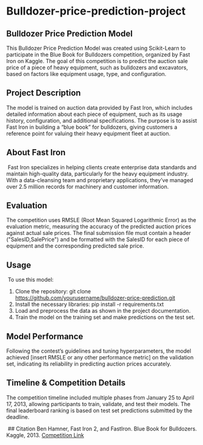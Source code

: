 # Bulldozer-price-prediction-project

## Bulldozer Price Prediction Model
This Bulldozer Price Prediction Model was created using Scikit-Learn to participate in the Blue Book for Bulldozers competition, organized by Fast Iron on Kaggle. The goal of this competition is to predict the auction sale price of a piece of heavy equipment, such as bulldozers and excavators, based on factors like equipment usage, type, and configuration.

## Project Description
The model is trained on auction data provided by Fast Iron, which includes detailed information about each piece of equipment, such as its usage history, configuration, and additional specifications. The purpose is to assist Fast Iron in building a “blue book” for bulldozers, giving customers a reference point for valuing their heavy equipment fleet at auction.

## About Fast Iron
 Fast Iron specializes in helping clients create enterprise data standards and maintain high-quality data, particularly for the heavy equipment industry. With a data-cleansing team and proprietary applications, they’ve managed over 2.5 million records for machinery and customer information.

 ## Evaluation
 The competition uses RMSLE (Root Mean Squared Logarithmic Error) as the evaluation metric, measuring the accuracy of the predicted auction prices against actual sale prices. The final submission file must contain a header ("SalesID,SalePrice") and be formatted with the SalesID for each piece of equipment and the corresponding predicted sale price.

 ## Usage
 To use this model:
 1. Clone the repository:
    git clone https://github.com/yourusername/bulldozer-price-prediction.git
2. Install the necessary libraries:
   pip install -r requirements.txt
3. Load and preprocess the data as shown in the project documentation.
4. Train the model on the training set and make predictions on the test set.

## Model Performance
Following the contest’s guidelines and tuning hyperparameters, the model achieved [insert RMSLE or any other performance metric] on the validation set, indicating its reliability in predicting auction prices accurately.

## Timeline & Competition Details
The competition timeline included multiple phases from January 25 to April 17, 2013, allowing participants to train, validate, and test their models. The final leaderboard ranking is based on test set predictions submitted by the deadline.

 ## Citation
 Ben Hamner, Fast Iron 2, and FastIron. Blue Book for Bulldozers. Kaggle, 2013. [Competition Link](https://www.kaggle.com/competitions/bluebook-for-bulldozers)
